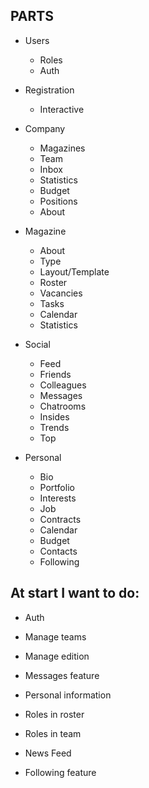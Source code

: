 

## PARTS 

- Users
    - Roles
    - Auth

- Registration
    - Interactive

- Company 
    - Magazines
    - Team
    - Inbox
    - Statistics
    - Budget
    - Positions
    - About

- Magazine
    - About
    - Type
    - Layout/Template
    - Roster
    - Vacancies
    - Tasks
    - Calendar
    - Statistics

- Social
    - Feed
    - Friends
    - Colleagues
    - Messages
    - Chatrooms
    - Insides
    - Trends
    - Top

- Personal
    - Bio
    - Portfolio
    - Interests
    - Job
    - Contracts
    - Calendar
    - Budget 
    - Contacts
    - Following


## At start I want to do:

- Auth
- Manage teams

- Manage edition
- Messages feature
- Personal information
- Roles in roster
- Roles in team
- News Feed
- Following feature
